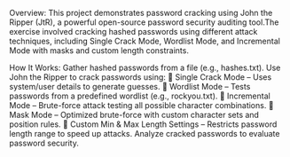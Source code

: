 Overview:
This project demonstrates password cracking using John the Ripper (JtR), a powerful open-source password security auditing tool.The exercise involved cracking hashed passwords using different attack techniques, including Single Crack Mode, Wordlist Mode, and Incremental Mode with masks and custom length constraints.

How It Works:
Gather hashed passwords from a file (e.g., hashes.txt).
Use John the Ripper to crack passwords using:
🔹 Single Crack Mode – Uses system/user details to generate guesses.
🔹 Wordlist Mode – Tests passwords from a predefined wordlist (e.g., rockyou.txt).
🔹 Incremental Mode – Brute-force attack testing all possible character combinations.
🔹 Mask Mode – Optimized brute-force with custom character sets and position rules.
🔹 Custom Min & Max Length Settings – Restricts password length range to speed up attacks.
Analyze cracked passwords to evaluate password security.
